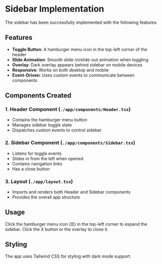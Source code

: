 # Sidebar Implementation

The sidebar has been successfully implemented with the following features:

## Features
- **Toggle Button**: A hamburger menu icon in the top-left corner of the header
- **Slide Animation**: Smooth slide-in/slide-out animation when toggling
- **Overlay**: Dark overlay appears behind sidebar on mobile devices
- **Responsive**: Works on both desktop and mobile
- **Event-Driven**: Uses custom events to communicate between components

## Components Created

### 1. Header Component (`./app/components/Header.tsx`)
- Contains the hamburger menu button
- Manages sidebar toggle state
- Dispatches custom events to control sidebar

### 2. Sidebar Component (`./app/components/Sidebar.tsx`)
- Listens for toggle events
- Slides in from the left when opened
- Contains navigation links
- Has a close button

### 3. Layout (`./app/layout.tsx`)
- Imports and renders both Header and Sidebar components
- Provides the overall app structure

## Usage
Click the hamburger menu icon (☰) in the top-left corner to expand the sidebar. Click the X button or the overlay to close it.

## Styling
The app uses Tailwind CSS for styling with dark mode support.
